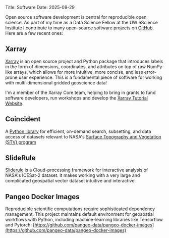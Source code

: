 Title: Software
Date: 2025-09-29

Open source software development is central for reproducible open science. As part of my time as a Data Science Fellow at the UW eScience Institute I contribute to many open-source software projects on [GitHub](https://github.com/scottyhq). Here are a few recent ones:

## Xarray
[Xarray](https://github.com/pydata/xarray) is an open source project and Python package that introduces labels in the form of dimensions, coordinates, and attributes on top of raw NumPy-like arrays, which allows for more intuitive, more concise, and less error-prone user experience. This is a fundamental piece of software for working with multi-dimensional gridded geoscience data!

I'm a member of the Xarray Core team, helping to bring in grants to fund software developers, run workshops and develop the [Xarray Tutorial Website](https://tutorial.xarray.dev/intro.html).

## Coincident

A [Python library](https://coincident.readthedocs.io) for efficient, on-demand search, subsetting, and data access of datasets relevant to NASA's [Surface Topography and Vegetation (STV) program](https://science.nasa.gov/earth-science/decadal-surveys/decadal-stv/)

## SlideRule

[Sliderule](https://slideruleearth.io/web/) is a Cloud-processing framework for interactive analysis of NASA's ICESat-2 dataset. It makes working with a very large and complicated geospatial vector dataset intuitive and interactive.


## Pangeo Docker Images

Reproducible scientific computations require sophisticated dependency management. This project maintains default environment for geospatial workflows with Python, including machine-learning libraries like Tensorflow and Pytorch: [https://github.com/pangeo-data/pangeo-docker-images](https://github.com/pangeo-data/pangeo-docker-images)
